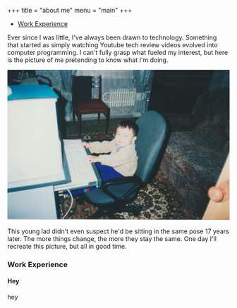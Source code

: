 +++
title = "about me"
menu = "main"
+++

- [Work Experience](#work-experience)

Ever since I was little, I've always been drawn to technology. Something that started as simply watching Youtube tech review videos evolved into computer programming. I can't fully grasp what fueled my interest, but here is the picture of me pretending to know what I'm doing.

![kid taiyr](/taiyr_kid.jpg)

This young lad didn't even suspect he'd be sitting in the same pose 17 years later. The more things change, the more they stay the same. One day I'll recreate this picture, but all in good time.

### Work Experience

#### Hey

hey

